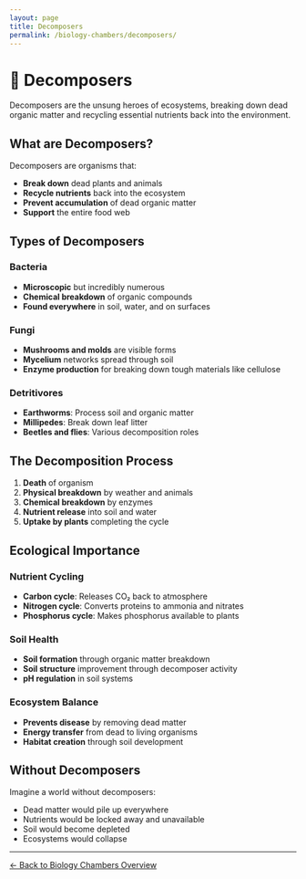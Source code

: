 ```yaml
---
layout: page
title: Decomposers
permalink: /biology-chambers/decomposers/
---
```


# 🍄 Decomposers

Decomposers are the unsung heroes of ecosystems, breaking down dead organic matter and recycling essential nutrients back into the environment.

## What are Decomposers?

Decomposers are organisms that:

- **Break down** dead plants and animals
- **Recycle nutrients** back into the ecosystem
- **Prevent accumulation** of dead organic matter
- **Support** the entire food web

## Types of Decomposers

### Bacteria
- **Microscopic** but incredibly numerous
- **Chemical breakdown** of organic compounds
- **Found everywhere** in soil, water, and on surfaces

### Fungi
- **Mushrooms and molds** are visible forms
- **Mycelium** networks spread through soil
- **Enzyme production** for breaking down tough materials like cellulose

### Detritivores
- **Earthworms**: Process soil and organic matter
- **Millipedes**: Break down leaf litter
- **Beetles and flies**: Various decomposition roles

## The Decomposition Process

1. **Death** of organism
2. **Physical breakdown** by weather and animals
3. **Chemical breakdown** by enzymes
4. **Nutrient release** into soil and water
5. **Uptake by plants** completing the cycle

## Ecological Importance

### Nutrient Cycling
- **Carbon cycle**: Releases CO₂ back to atmosphere
- **Nitrogen cycle**: Converts proteins to ammonia and nitrates
- **Phosphorus cycle**: Makes phosphorus available to plants

### Soil Health
- **Soil formation** through organic matter breakdown
- **Soil structure** improvement through decomposer activity
- **pH regulation** in soil systems

### Ecosystem Balance
- **Prevents disease** by removing dead matter
- **Energy transfer** from dead to living organisms
- **Habitat creation** through soil development

## Without Decomposers

Imagine a world without decomposers:
- Dead matter would pile up everywhere
- Nutrients would be locked away and unavailable
- Soil would become depleted
- Ecosystems would collapse

---

[← Back to Biology Chambers Overview](/biology-chambers/)